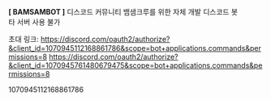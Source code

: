 **[ BAMSAMBOT ]**
디스코드 커뮤니티 뱀샘크루를 위한 자체 개발 디스코드 봇  
타 서버 사용 불가

초대 링크: https://discord.com/oauth2/authorize?&client_id=1070945112168861786&scope=bot+applications.commands&permissions=8
https://discord.com/oauth2/authorize?&client_id=1070945761480679475&scope=bot+applications.commands&permissions=8

1070945112168861786
